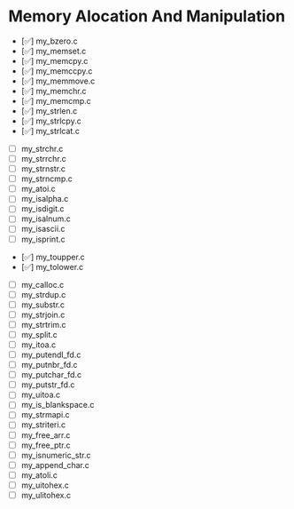 # Memory Alocation And Manipulation

- [✅] my_bzero.c
- [✅] my_memset.c
- [✅] my_memcpy.c
- [✅] my_memccpy.c
- [✅] my_memmove.c
- [✅] my_memchr.c
- [✅] my_memcmp.c
- [✅] my_strlen.c
- [✅] my_strlcpy.c
- [✅] my_strlcat.c
- [ ] my_strchr.c
- [ ] my_strrchr.c
- [ ] my_strnstr.c
- [ ] my_strncmp.c
- [ ] my_atoi.c
- [ ] my_isalpha.c
- [ ] my_isdigit.c
- [ ] my_isalnum.c
- [ ] my_isascii.c
- [ ] my_isprint.c
- [✅] my_toupper.c
- [✅] my_tolower.c
- [ ] my_calloc.c
- [ ] my_strdup.c
- [ ] my_substr.c
- [ ] my_strjoin.c
- [ ] my_strtrim.c
- [ ] my_split.c
- [ ] my_itoa.c
- [ ] my_putendl_fd.c
- [ ] my_putnbr_fd.c
- [ ] my_putchar_fd.c
- [ ] my_putstr_fd.c
- [ ] my_uitoa.c
- [ ] my_is_blankspace.c
- [ ] my_strmapi.c
- [ ] my_striteri.c
- [ ] my_free_arr.c
- [ ] my_free_ptr.c
- [ ] my_isnumeric_str.c
- [ ] my_append_char.c
- [ ] my_atoli.c
- [ ] my_uitohex.c
- [ ] my_ulitohex.c
